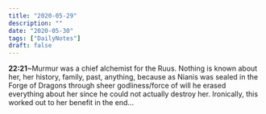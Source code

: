 ```yaml
---
title: "2020-05-29"
description: ""
date: "2020-05-30"
tags: ["DailyNotes"]
draft: false
---
```


**22:21**~Murmur was a chief alchemist for the Ruus.  Nothing is known about her, her history, family, past, anything, because as Nianis was sealed in the Forge of Dragons through sheer godliness/force of will he erased everything about her since he could not actually destroy her.  Ironically, this worked out to her benefit in the end... <br />
